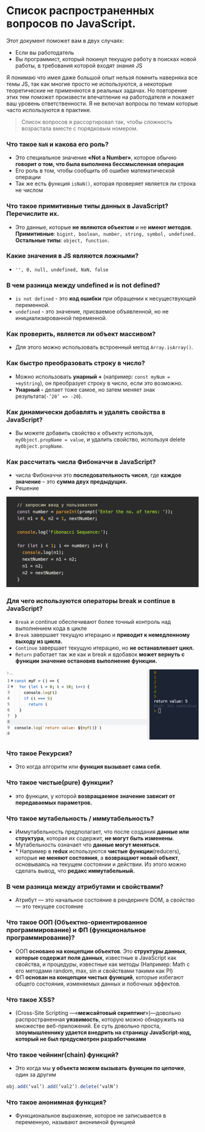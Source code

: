 # Список распространенных вопросов по JavaScript.

Этот документ поможет вам в двух случаях:

- Если вы работодатель
- Вы программист, который покинул текущую работу в поисках новой работы, в требования которой входят знания JS

Я понимаю что имея даже большой опыт нельзя помнить наверняка все темы JS, так как многие просто не используются, а некоторые теоретические не применяются в реальных задачах. Но повторение этих тем поможет произвести впечатление на работодателя и покажет ваш уровень ответственности. Я не включал вопросы по темам которые часто используются в практике.

> Список вопросов я рассортировал так, чтобы сложность возрастала вместе с порядковым номером.

### Что такое `NaN` и какова его роль?

- Это специальное значение **«Not a Number»**, которое обычно **говорит о том, что была выполнена бессмысленная операция**
- Его роль в том, чтобы сообщить об ошибке математической операции
- Так же есть функция `isNaN()`, которая проверяет является ли строка не числом

### Что такое примитивные типы данных в JavaScript? Перечислите их.

- Это данные, которые **не являются объектом** и не **имеют методов**.
  <br/>
  **Примитивные**: `bigint, boolean, number, string, symbol, undefined.`
  <br/>
  **Остальные типы**: `object, function.`

### Какие значения в JS являются ложными?

- `'', 0, null, undefined, NaN, false`

### В чем разница между undefined и is not defined?

- `is not defined` - это **код ошибки** при обращении к несуществующей переменной.
- `undefined` - это значение, присваемое объявленной, но не инициализированной переменной.

### Как проверить, является ли объект массивом?

- Для этого можно использовать встроенный метод `Array.isArray()`.

### Как быстро преобразовать строку в число?

- Можно использовать **унарный +** (например: `const myNum = +myString`), он преобразует строку в число, если это возможно.
- **Унарный -** делает тоже самое, но затем меняет знак результата(`-’20’ => -20`).

### Как динамически добавлять и удалять свойства в JavaScript?

- Вы можете добавить свойство к объекту используя, `myObject.propName = value`, и удалить свойство, используя delete `myObject.propName`.

### Как рассчитать числа Фибоначчи в JavaScript?

- числа Фибоначчи это **последовательность чисел**, где **каждое значение** – это **сумма двух предыдущих.**
- Решение

![fibonacci](fibonacci.png)

### Для чего используются операторы break и continue в JavaScript?

- `Break` и continue обеспечивают более точный контроль над выполнением кода в цикле
- `Break` завершает текущую итерацию и **приводит к немедленному выходу из цикла.**
- `Continue` завершает текущую итерацию, но **не останавливает цикл.**
- `Return` работает так же как и break и вдобавок **может вернуть с функции значение остановив выполнение функции.**

![return](return.png)

### Что такое Рекурсия?

- Это когда алгоритм или **функция вызывает сама себя**.

### Что такое чистые(pure) функции?

- это функции, у которой **возвращаемое значение зависит от передаваемых параметров.**

### Что такое мутабельность / иммутабельность?

- Иммутабельность предполагает, что после создания **данные или структура**, которая их содержит, **не могут быть изменены**.
- Мутабельность означает что **данные могут меняться.**
- \* Например в **redux** используются **чистые функции**(reducers), которые **не меняют состояния**, а **возвращают новый объект**, основываясь на текущем состоянии и действии. Из этого можно сделать вывод, что **редакс иммутабельный.**

### В чем разница между атрибутами и свойствами?

- Атрибут — это начальное состояние в рендеринге DOM, а свойство — это текущее состояние

### Что такое ООП (Объектно-ориентированное программирование) и ФП (функциональное программирование)?

- ООП **основано на концепции объектов**. Это **структуры данных**, **которые содержат поля данных**, известные в JavaScript как свойства, и процедуры, известные как методы (Например: Math с его методами random, max, sin и свойствами такими как PI)
- ФП **основан на концепции чистых функций**, которые избегают общего состояния, изменяемых данных и побочных эффектов.

### Что такое XSS?

- (Cross-Site Scripting —«**межсайтовый скриптинг**»)—довольно распространенная **уязвимость**, которую можно обнаружить на множестве веб-приложений. Ее суть довольно проста, **злоумышленнику удается внедрить на страницу JavaScript-код, который не был предусмотрен разработчиками**

### Что такое чейнинг(chain) функций?

- Это когда мы **у объекта можем вызывать функции по цепочке**, один за другим

```js
obj.add(‘val’).add(‘val2’).delete(‘valN’)
```

### Что такое анонимная функция?

- Функциональное выражение, которое не записывается в переменную, называют анонимной функцией

###

###

###

###

###

###

###

###

###

###

###

###

###

###

###

###

###

###

###

###

###

###

###

###

###

###

###

###

###

###

###

###

###

###

###

###

###

###

###

###

###

###

###

###

###

###

###

###

###

###

###

###

###

###

###

###

###
